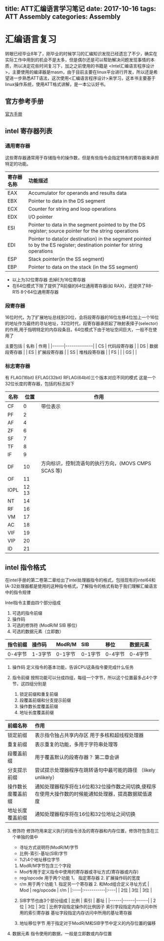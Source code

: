 title: ATT汇编语言学习笔记
date: 2017-10-16
tags: ATT Assembly
categories: Assembly
---

# 汇编语言复习
  转眼已经毕业8年了，刚毕业的时候学习的汇编知识发现已经遗忘了不少，确实在实际工作中用到的机会不是太多，但是偶尔还是可以帮助解决问题发现事情的本质，所以决定花些时间复习下，加之之前使用的书籍是 <Intel汇编语言程序设计>，主要使用的编译器是masm，由于目前主要在linux平台进行开发，所以还是希望进一步熟悉ATT语法，这次使用<汇编语言程序设计>来学习，这本书主要基于linux操作系统，使用ATT格式讲解，是一本公认好书。
  
  
## 官方参考手册
[官方手册](https://software.intel.com/sites/default/files/managed/39/c5/325462-sdm-vol-1-2abcd-3abcd.pdf)

## intel 寄存器列表

### 通用寄存器
这些寄存器通常用于存储指令的操作数，但是有些指令会指定特有的寄存器来承担特定的功能。

| 寄存器名称 | 功能描述                                                                                                                |
| :--------- | :----------                                                                                                             |
| EAX        | Accumulator for operands and results data                                                                               |
| EBX        | Pointer to data in the DS segment                                                                                       |
| ECX        | Counter for string and loop operations                                                                                  |
| EDX        | I/O pointer                                                                                                             |
| ESI        | Pointer to data in the segment pointed to by the DS register; source pointer for the string operations                  |
| EDI        | Pointer to data(or destination) in the segment pointed to by the ES register; destination pointer for string operations |
| ESP        | Stack pointer(in the SS segment)                                                                                        |
| EBP        | Pointer to data on the stack (in the SS segment)                                                                             |
  
* 以上为32位寄存器 去掉E为16位寄存器
* 在64位模式下除了提供了R前缀的64位通用寄存器(如 RAX)，还提供了R8-R15 8个64位通用寄存器

### 段寄存器
16位时代，为了扩展地址总线到20位，会将段寄存器的16位左移4位加上一个16位的地址作为最终的寻址地址，32位时代，段寄存器承担起了映射表择子(selector)的作用,用于指明特定的内存段条目。64位模式下由于地址空间巨大，一般不在使用了

主要包括
| 名称 | 作用         |
|------|--------------|
| CS   | 代码段寄存器 |
| DS   | 数据段寄存器 |
| ES   | 扩展段寄存器 |
| SS   | 堆栈段寄存器 |
| FS   |              |
| GS   |              |

### 标志寄存器
有 FLAG(16bit) EFLAG(32bit) RFLAG(64bit)三个版本对应不同的模式
这是一个32位长度的寄存器，包括的标志如下

| 名称 |  位置 | 作用                                                |
|------|-------|-----------------------------------------------------|
| CF   |     0 | 带位表示                                            |
| PF   |     2 |                                                     |
| AF   |     4 |                                                     |
| ZF   |     6 |                                                     |
| SF   |     7 |                                                     |
| TF   |     8 |                                                     |
| IF   |     9 |                                                     |
| DF   |    10 | 方向标识，控制流语句的执行方向，(MOVS CMPS SCAS 等) |
| OF   |    11 |                                                     |
| IOPL | 12 13 |                                                     |
| NT   |    14 |                                                     |
| RF   |    16 |                                                     |
| VM   |    17 |                                                     |
| AC   |    18 |                                                     |
| VIF  |    19 |                                                     |
| VIP  |    20 |                                                     |
| ID   |    21 |                                                     |


## intel 指令格式
在intel手册的第二卷第二章给出了intel处理器指令的格式，包括现有的intel64和IA-32处理器都是使用的这种指令格式，了解指令的格式有助于我们理解汇编语言中的指令规律

Intel指令主要由四个部分组成
1. 可选的指令前缀
2. 操作码
3. 可选的修饰符 (ModR/M SIB 移位)
4. 可选的数据元素（立即数）

| 指令前缀 | 操作码  | ModR/M  | SIB     | 移位    | 数据元素 |
|:---------|:--------|:--------|:--------|:--------|:---------|
| 0-4字节  | 1-3字节 | 0-1字节 | 0-1字节 | 0-4字节 | 0-4字节  |

1. 操作码
    定义指令的基本功能，告诉CPU这条指令要完成什么任务

2. 指令前缀
    按照功能可以分成四组，每组一个字节，所以这个位置最多占4个字节，这四组分别是
    1. 锁定前缀和重复前缀
    2. 段覆盖前缀和分支提示前缀
    3. 操作数长度覆盖前缀
    4. 地址长度覆盖前缀
    
| 前缀名称           | 作用                                                                                                |
| :-------           | :---------                                                                                          |
| 锁定前缀           | 表示指令独占共享内存区 用于多核和超线程处理器                                                       |
| 重复前缀           | 表示重复的功能，多用于字符串处理等                                                                  |
| 段覆盖前缀         | 用于覆盖默认的段寄存器？ 第二章会讲                                                                 |
| 分支提示前缀       | 尝试提示处理器程序在跳转语句中最可能的路径 （likely unlikely）                                      |
| 操作数长度覆盖前缀 | 通知处理器程序将在16位和32位操作数之间切换,使程序在使用大操作数的时候能通知处理器，提高数据赋值速度 |
| 地址长度覆盖前缀   | 通知处理器程序将在16位和32位地址之间切换                                                            |
    
3. 修饰符
    修饰符用来定义执行的指令涉及的寄存器和内存位置，修饰符包含在三个单独的值中
    * 寻址方式说明符(ModR/M)字节
    * 比例-索引-基址(SIB)字节
    * 1\2\4个地址移位字节
    
    1. ModR/M字节包含三个字段
    * Mod专用于定义指令中使用的寄存器或寻址方式(寄存器或内存)
    * reg/opcode 用于两个功能 1， 指定寄存器 2. 扩展操作码的宽度
    * r/m 用于两个功能 1. 指定另一个寄存器 2. 和Mod组合定义寻址方式
| Mod | reg/opcode | r/m |
|:----|:-----------|:----|
| 2位 | 3位        | 3位 |

    2. SIB字节也由3个部分组成
| 比例 | 索引 | 基址 |
|------|------|------|
| 2位  | 3位  | 3位   |
比例字段指定操作的比例因子
索引字段指定内存访问中所用的索引寄存器
基址字段指定内存访问中所用的基址寄存器
    
    3. 地址移位字节
    用于指定对于ModR/M和SIB字节中定义的内存位置的偏移

4. 数据元素
    指令使用的数据，一般是立即数或内存位置

    
